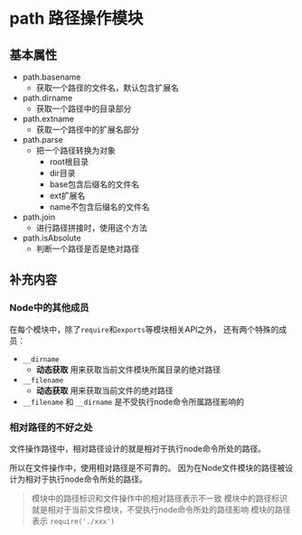 
# path 路径操作模块

## 基本属性

- path.basename
  + 获取一个路径的文件名，默认包含扩展名
- path.dirname
  + 获取一个路径中的目录部分
- path.extname
  + 获取一个路径中的扩展名部分
- path.parse
  + 把一个路径转换为对象
    * root根目录
    * dir目录
    * base包含后缀名的文件名
    * ext扩展名
    * name不包含后缀名的文件名
- path.join
  + 进行路径拼接时，使用这个方法
- path.isAbsolute
  + 判断一个路径是否是绝对路径


## 补充内容

### Node中的其他成员

在每个模块中，除了`require`和`exports`等模块相关API之外，
还有两个特殊的成员：
- `__dirname` 
  + **动态获取** 用来获取当前文件模块所属目录的绝对路径
- `__filename`
  + **动态获取** 用来获取当前文件的绝对路径
- `__filename` 和 `__dirname` 是不受执行node命令所属路径影响的

### 相对路径的不好之处

文件操作路径中，相对路径设计的就是相对于执行node命令所处的路径。

所以在文件操作中，使用相对路径是不可靠的。
因为在Node文件模块的路径被设计为相对于执行node命令所处的路径。

> 模块中的路径标识和文件操作中的相对路径表示不一致
> 模块中的路径标识就是相对于当前文件模块，不受执行node命令所处的路径影响
> 模块的路径表示 `require('./xxx')`
